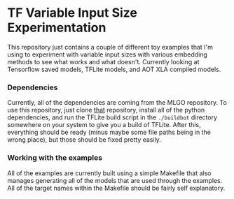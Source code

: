 # TF Variable Input Size Experimentation

This repository just contains a couple of different toy examples that I'm using
to experiment with variable input sizes with various embedding methods to see
what works and what doesn't. Currently looking at Tensorflow saved models,
TFLite models, and AOT XLA compiled models.

### Dependencies

Currently, all of the dependencies are coming from the MLGO repository. To use
this repository, just clone [that](https://github.com/google/ml-compiler-opt)
repository, install all of the python dependencies, and run the TFLite build
script in the `./buildbot` directory somewhere on your system to give you a
build of TFLite. After this, everything should be ready (minus maybe some
file paths being in the wrong place), but those should be fixed pretty
easily.

### Working with the examples

All of the examples are currently built using a simple Makefile that also
manages generating all of the models that are used through the examples.
All of the target names within the Makefile should be fairly self
explanatory.
